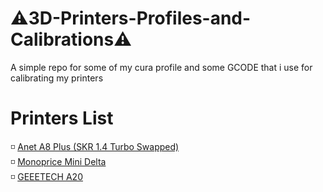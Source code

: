 # ⚠️3D-Printers-Profiles-and-Calibrations⚠️
A simple repo for some of my cura profile and some GCODE that i use for calibrating my printers

# Printers List
<p> 
  ◽ <a href ="Anet A8 Plus/">Anet A8 Plus (SKR 1.4 Turbo Swapped) </a> <br>
  ◽ <a href ="Monoprice Mini Delta/"> Monoprice Mini Delta </a> <br>
  ◽ <a href ="Geeetech A20/" >GEEETECH A20 </a> <br>
</p>

